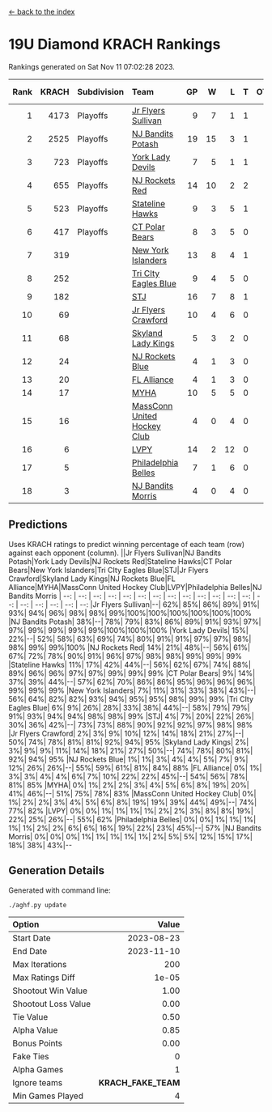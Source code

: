 [<- back to the index](readme.md)
# 19U Diamond KRACH Rankings
Rankings generated on Sat Nov 11 07:02:28 2023.

Rank|KRACH|Subdivision|Team|GP|W|L|T|OTW|OTL|SoS|Exp Wins|Win Diff
---:|---:|:---|:---|---:|---:|---:|---:|---:|---:|---:|---:|---:
1|4173|Playoffs|[Jr Flyers Sullivan](https://gamesheetstats.com/seasons/3663/teams/140859/schedule)|9|7|1|1|1|0|996|8.3|-0.0
2|2525|Playoffs|[NJ Bandits Potash](https://gamesheetstats.com/seasons/3663/teams/140857/schedule)|19|15|3|1|0|0|890|16.3|-0.0
3|723|Playoffs|[York Lady Devils](https://gamesheetstats.com/seasons/3663/teams/140856/schedule)|7|5|1|1|0|0|224|6.3|-0.0
4|655|Playoffs|[NJ Rockets Red](https://gamesheetstats.com/seasons/3663/teams/140855/schedule)|14|10|2|2|1|0|426|11.9|0.0
5|523|Playoffs|[Stateline Hawks](https://gamesheetstats.com/seasons/3663/teams/141851/schedule)|9|3|5|1|0|1|1733|4.3|-0.0
6|417|Playoffs|[CT Polar Bears](https://gamesheetstats.com/seasons/3663/teams/140853/schedule)|8|3|5|0|0|0|1657|3.8|-0.0
7|319||[New York Islanders](https://gamesheetstats.com/seasons/3663/teams/140861/schedule)|13|8|4|1|0|0|531|9.4|0.0
8|252||[Tri CIty Eagles Blue](https://gamesheetstats.com/seasons/3663/teams/140852/schedule)|9|4|5|0|0|0|1093|4.8|-0.0
9|182||[STJ](https://gamesheetstats.com/seasons/3663/teams/140858/schedule)|16|7|8|1|0|0|871|8.4|0.0
10|69||[Jr Flyers Crawford](https://gamesheetstats.com/seasons/3663/teams/140862/schedule)|10|4|6|0|0|1|249|4.9|0.0
11|68||[Skyland Lady Kings](https://gamesheetstats.com/seasons/3663/teams/140865/schedule)|5|3|2|0|0|0|168|3.9|0.0
12|24||[NJ Rockets Blue](https://gamesheetstats.com/seasons/3663/teams/140867/schedule)|4|1|3|0|0|0|194|1.9|0.0
13|20||[FL Alliance](https://gamesheetstats.com/seasons/3663/teams/156907/schedule)|4|1|3|0|0|0|291|1.9|0.0
14|17||[MYHA](https://gamesheetstats.com/seasons/3663/teams/140863/schedule)|10|5|5|0|0|0|104|5.9|0.0
15|16||[MassConn United Hockey Club](https://gamesheetstats.com/seasons/3663/teams/140854/schedule)|4|0|4|0|0|0|825|0.9|0.0
16|6||[LVPY](https://gamesheetstats.com/seasons/3663/teams/140860/schedule)|14|2|12|0|0|0|321|2.9|0.0
17|5||[Philadelphia Belles](https://gamesheetstats.com/seasons/3663/teams/140864/schedule)|7|1|6|0|0|0|55|1.9|0.0
18|3||[NJ Bandits Morris](https://gamesheetstats.com/seasons/3663/teams/140866/schedule)|4|0|4|0|0|0|144|0.9|0.0

## Predictions
Uses KRACH ratings to predict winning percentage of each team (row) against each opponent (column).
||Jr Flyers Sullivan|NJ Bandits Potash|York Lady Devils|NJ Rockets Red|Stateline Hawks|CT Polar Bears|New York Islanders|Tri CIty Eagles Blue|STJ|Jr Flyers Crawford|Skyland Lady Kings|NJ Rockets Blue|FL Alliance|MYHA|MassConn United Hockey Club|LVPY|Philadelphia Belles|NJ Bandits Morris
| --: | --: | --: | --: | --: | --: | --: | --: | --: | --: | --: | --: | --: | --: | --: | --: | --: | --: | --: 
|Jr Flyers Sullivan|--| 62%| 85%| 86%| 89%| 91%| 93%| 94%| 96%| 98%| 98%| 99%|100%|100%|100%|100%|100%|100%
|NJ Bandits Potash| 38%|--| 78%| 79%| 83%| 86%| 89%| 91%| 93%| 97%| 97%| 99%| 99%| 99%| 99%|100%|100%|100%
|York Lady Devils| 15%| 22%|--| 52%| 58%| 63%| 69%| 74%| 80%| 91%| 91%| 97%| 97%| 98%| 98%| 99%| 99%|100%
|NJ Rockets Red| 14%| 21%| 48%|--| 56%| 61%| 67%| 72%| 78%| 90%| 91%| 96%| 97%| 98%| 98%| 99%| 99%| 99%
|Stateline Hawks| 11%| 17%| 42%| 44%|--| 56%| 62%| 67%| 74%| 88%| 89%| 96%| 96%| 97%| 97%| 99%| 99%| 99%
|CT Polar Bears|  9%| 14%| 37%| 39%| 44%|--| 57%| 62%| 70%| 86%| 86%| 95%| 96%| 96%| 96%| 99%| 99%| 99%
|New York Islanders|  7%| 11%| 31%| 33%| 38%| 43%|--| 56%| 64%| 82%| 82%| 93%| 94%| 95%| 95%| 98%| 99%| 99%
|Tri CIty Eagles Blue|  6%|  9%| 26%| 28%| 33%| 38%| 44%|--| 58%| 79%| 79%| 91%| 93%| 94%| 94%| 98%| 98%| 99%
|STJ|  4%|  7%| 20%| 22%| 26%| 30%| 36%| 42%|--| 73%| 73%| 88%| 90%| 92%| 92%| 97%| 98%| 98%
|Jr Flyers Crawford|  2%|  3%|  9%| 10%| 12%| 14%| 18%| 21%| 27%|--| 50%| 74%| 78%| 81%| 81%| 92%| 94%| 95%
|Skyland Lady Kings|  2%|  3%|  9%|  9%| 11%| 14%| 18%| 21%| 27%| 50%|--| 74%| 78%| 80%| 81%| 92%| 94%| 95%
|NJ Rockets Blue|  1%|  1%|  3%|  4%|  4%|  5%|  7%|  9%| 12%| 26%| 26%|--| 55%| 59%| 61%| 81%| 84%| 88%
|FL Alliance|  0%|  1%|  3%|  3%|  4%|  4%|  6%|  7%| 10%| 22%| 22%| 45%|--| 54%| 56%| 78%| 81%| 85%
|MYHA|  0%|  1%|  2%|  2%|  3%|  4%|  5%|  6%|  8%| 19%| 20%| 41%| 46%|--| 51%| 75%| 78%| 83%
|MassConn United Hockey Club|  0%|  1%|  2%|  2%|  3%|  4%|  5%|  6%|  8%| 19%| 19%| 39%| 44%| 49%|--| 74%| 77%| 82%
|LVPY|  0%|  0%|  1%|  1%|  1%|  1%|  2%|  2%|  3%|  8%|  8%| 19%| 22%| 25%| 26%|--| 55%| 62%
|Philadelphia Belles|  0%|  0%|  1%|  1%|  1%|  1%|  1%|  2%|  2%|  6%|  6%| 16%| 19%| 22%| 23%| 45%|--| 57%
|NJ Bandits Morris|  0%|  0%|  0%|  1%|  1%|  1%|  1%|  1%|  2%|  5%|  5%| 12%| 15%| 17%| 18%| 38%| 43%|--

## Generation Details

Generated with command line:
```
./aghf.py update
```

| Option | Value |
| :----- | ----: |
| Start Date | 2023-08-23 |
| End Date | 2023-11-10 |
| Max Iterations | 200 |
| Max Ratings Diff | 1e-05 |
| Shootout Win Value | 1.00 |
| Shootout Loss Value | 0.00 |
| Tie Value | 0.50 |
| Alpha Value | 0.85 |
| Bonus Points | 0.00 |
| Fake Ties | 0 |
| Alpha Games | 1 |
| Ignore teams | __KRACH_FAKE_TEAM__ |
| Min Games Played | 4 |

